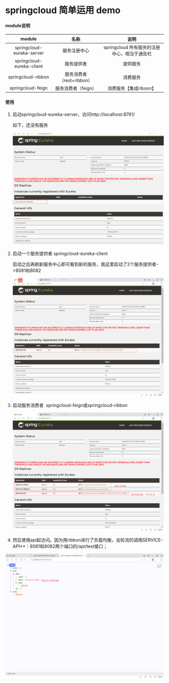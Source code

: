 # springcloud 简单运用 demo

#### module说明

| module                    | 名称                 | 说明                           |
|:-------------------------:|:------------------:|:----------------------------:|
| springcloud-eureka-server | 服务注册中心             | springcloud 所有服务的注册中心，相当于通告栏 |
| springcloud-eureka-client | 服务提供者              | 提供服务                         |
| springcloud-ribbon        | 服务消费者（rest+ribbon） | 消费服务                         |
| springcloud-feign         | 服务消费者（feign）       | 消费服务【集成riboon】               |

#### 使用

1. 启动springcloud-eureka-server，访问http://localhost:8761/

   如下，还没有服务

   ![springcloud-eureka-sever](image/1.png)
2. 启动一个服务提供者 springcloud-eureka-client

   启动之后再刷新服务中心即可看到新的服务，我这里启动了2个服务提供者->8081和8082

   ![springcloud-eureka-client](image/2.png)
3. 启动服务消费者  springcloud-feign或springcloud-ribbon

   ![eureka-server](image/3.png)
4. 然后使用api起访问。因为用ribbon进行了负载均衡，会轮流的调用SERVICE-API**：8081和8082两个端口的/api/test接口；

![api](image/4.png)
